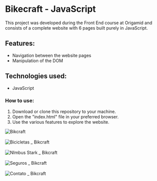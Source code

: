 # Bikecraft - JavaScript

This project was developed during the Front End course at Origamid and consists of a complete website with 6 pages built purely in JavaScript.

## Features:

- Navigation between the website pages
- Manipulation of the DOM

## Technologies used:

- JavaScript

### How to use:

1. Download or clone this repository to your machine.
2. Open the "index.html" file in your preferred browser.
3. Use the various features to explore the website.


![Bikcraft](https://user-images.githubusercontent.com/75437216/157769015-4b9a0e4b-62b3-43be-9bba-8d60dd66adb7.png)
<br/><br/>
![Bicicletas _ Bikcraft](https://user-images.githubusercontent.com/75437216/157769034-6faa3e01-0cd8-4bfb-abb5-0b3d5bbee05d.png)
<br/><br/>
![NImbus Stark _ Bikcraft](https://user-images.githubusercontent.com/75437216/157769047-d930fb6f-7b9c-4b75-bb54-0a8919210005.png)
<br/><br/>
![Seguros _ Bikcraft](https://user-images.githubusercontent.com/75437216/157769058-e6dd858d-7510-491d-a798-5abe903ca2dc.png)
<br/><br/>
![Contato _ Bikcraft](https://user-images.githubusercontent.com/75437216/157769073-ade9f848-4189-49f6-b3c6-999459711b56.png)
